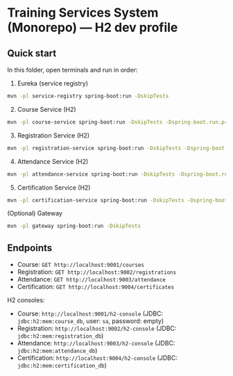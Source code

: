 # Training Services System (Monorepo) — H2 dev profile

## Quick start
In this folder, open terminals and run in order:

1. Eureka (service registry)
```bash
mvn -pl service-registry spring-boot:run -DskipTests
```
2. Course Service (H2)
```bash
mvn -pl course-service spring-boot:run -DskipTests -Dspring-boot.run.profiles=dev
```
3. Registration Service (H2)
```bash
mvn -pl registration-service spring-boot:run -DskipTests -Dspring-boot.run.profiles=dev
```
4. Attendance Service (H2)
```bash
mvn -pl attendance-service spring-boot:run -DskipTests -Dspring-boot.run.profiles=dev
```
5. Certification Service (H2)
```bash
mvn -pl certification-service spring-boot:run -DskipTests -Dspring-boot.run.profiles=dev
```
(Optional) Gateway
```bash
mvn -pl gateway spring-boot:run -DskipTests
```

## Endpoints
- Course: `GET http://localhost:9001/courses`
- Registration: `GET http://localhost:9002/registrations`
- Attendance: `GET http://localhost:9003/attendance`
- Certification: `GET http://localhost:9004/certificates`

H2 consoles:
- Course: `http://localhost:9001/h2-console` (JDBC: `jdbc:h2:mem:course_db`, user: `sa`, password: empty)
- Registration: `http://localhost:9002/h2-console` (JDBC: `jdbc:h2:mem:registration_db`)
- Attendance: `http://localhost:9003/h2-console` (JDBC: `jdbc:h2:mem:attendance_db`)
- Certification: `http://localhost:9004/h2-console` (JDBC: `jdbc:h2:mem:certification_db`)
